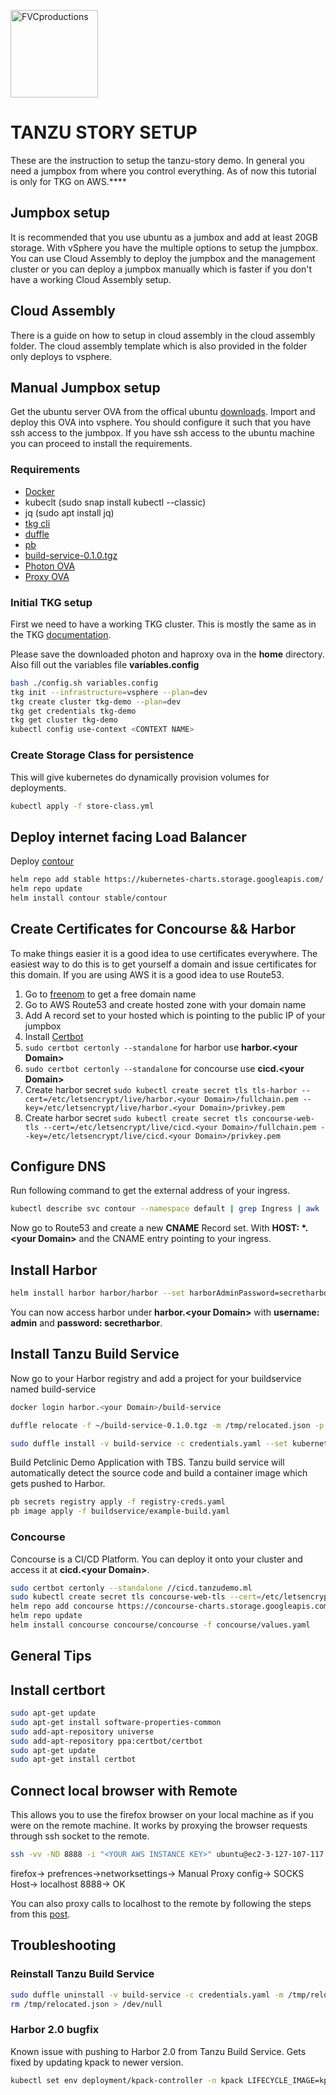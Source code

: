 <a href="http://vmware.com"><img style="width: 10em;" src="https://logos-download.com/wp-content/uploads/2016/09/VMware_logo-700x107.png" title="FVCproductions" alt="FVCproductions"></a>

# TANZU STORY SETUP

These are the instruction to setup the tanzu-story demo. In general you need a jumpbox from where you control everything. As of now this tutorial is only for TKG on AWS.****

## Jumpbox setup

It is recommended that you use ubuntu as a jumbox and add at least 20GB storage. With vSphere you have the multiple options to setup the jumpbox. You can use Cloud Assembly to deploy the jumpbox and the management cluster or you can deploy a jumpbox manually which is faster if you don't have a working Cloud Assembly setup.


## Cloud Assembly

There is a guide on how to setup in cloud assembly in the cloud assembly folder. The cloud assembly template which is also provided in the folder only deploys to vsphere.

## Manual Jumpbox setup

Get the ubuntu server OVA from the offical ubuntu [downloads](https://cloud-images.ubuntu.com/bionic/current/). Import and deploy this OVA into vsphere. You should configure it such that you have ssh access to the jumbpox. If you have ssh access to the ubuntu machine you can proceed to install the requirements.

### Requirements

- [Docker](https://docs.docker.com/engine/install/ubuntu/#install-using-the-convenience-script)
- kubeclt (sudo snap install kubectl --classic)
- jq (sudo apt install jq)
- [tkg cli](https://www.vmware.com/go/get-tkg)
- [duffle](https://network.pivotal.io/products/build-service)
- [pb](https://network.pivotal.io/products/build-service)
- [build-service-0.1.0.tgz](https://network.pivotal.io/products/build-service)
- [Photon OVA](https://www.vmware.com/go/get-tkg)
- [Proxy OVA](https://www.vmware.com/go/get-tkg)

### Initial TKG setup

First we need to have a working TKG cluster. This is mostly the same as in the TKG [documentation](https://docs.vmware.com/en/VMware-Tanzu-Kubernetes-Grid/1.1/vmware-tanzu-kubernetes-grid-11/GUID-index.html).

Please save the downloaded photon and haproxy ova in the **home** directory. Also fill out the variables file **variables.config**

```bash
bash ./config.sh variables.config
tkg init --infrastructure=vsphere --plan=dev  
tkg create cluster tkg-demo --plan=dev
tkg get credentials tkg-demo
tkg get cluster tkg-demo
kubectl config use-context <CONTEXT NAME>
```

### Create Storage Class for persistence

This will give kubernetes do dynamically provision volumes for deployments.

```bash
kubectl apply -f store-class.yml
```

## Deploy internet facing Load Balancer

Deploy [contour](https://projectcontour.io/)

```bash
helm repo add stable https://kubernetes-charts.storage.googleapis.com/
helm repo update
helm install contour stable/contour
```

## Create Certificates for Concourse && Harbor

To make things easier it is a good idea to use certificates everywhere. The easiest way to do this is to get yourself a domain and issue certificates for this domain. If you are using AWS it is a good idea to use Route53.

1. Go to [freenom](freenom.com) to get a free domain name
2. Go to AWS Route53 and create hosted zone with your domain name
3. Add A record set to your hosted which is pointing to the public IP of your jumpbox
4. Install [Certbot](#Install-certbort)
5. `sudo certbot certonly --standalone` for harbor use **harbor.\<your Domain\>**
6. `sudo certbot certonly --standalone` for concourse use **cicd.\<your Domain\>**
7. Create harbor secret `sudo kubectl create secret tls tls-harbor --cert=/etc/letsencrypt/live/harbor.<your Domain>/fullchain.pem --key=/etc/letsencrypt/live/harbor.<your Domain>/privkey.pem`
8. Create harbor secret `sudo kubectl create secret tls concourse-web-tls --cert=/etc/letsencrypt/live/cicd.<your Domain>/fullchain.pem --key=/etc/letsencrypt/live/cicd.<your Domain>/privkey.pem`

## Configure DNS

Run following command to get the external address of your ingress.

```bash
kubectl describe svc contour --namespace default | grep Ingress | awk '{print $3}'
```

Now go to Route53 and create a new **CNAME** Record set. With **HOST: \*.\<your Domain\>** and the CNAME entry pointing to your ingress.

## Install Harbor

```bash
helm install harbor harbor/harbor --set harborAdminPassword=secretharbor --set expose.tls.secretName=tls-harbor --set expose.ingress.hosts.core=harbor.<your Domain> --set externalURL=https://harbor.<your Domain>
```

You can now access harbor under **harbor.\<your Domain\>** with **username: admin** and **password: secretharbor**.

## Install Tanzu Build Service

Now go to your Harbor registry and add a project for your buildservice named build-service

```bash
docker login harbor.<your Domain>/build-service

duffle relocate -f ~/build-service-0.1.0.tgz -m /tmp/relocated.json -p harbor.<your Domain>/build-service

sudo duffle install -v build-service -c credentials.yaml --set kubernetes_env=tkg-demo --set docker_registry=harbor.<your Domain> --set docker_repository=harbor.<your Domain>/build-service --set registry_username=admin --set registry_password=secretharbor --set custom_builder_image=harbor.<your Domain>/build-service/default-builder -f ~/build-service-0.1.0.tgz -m /tmp/relocated.json
```

Build Petclinic Demo Application with TBS. Tanzu build service will automatically detect the source code and build a container image which gets pushed to Harbor.

```bash
pb secrets registry apply -f registry-creds.yaml
pb image apply -f buildservice/example-build.yaml
```

### Concourse

Concourse is a CI/CD Platform. You can deploy it onto your cluster and access it at  **cicd.\<your Domain\>**.

```bash
sudo certbot certonly --standalone //cicd.tanzudemo.ml
sudo kubectl create secret tls concourse-web-tls --cert=/etc/letsencrypt/live/cicd.<your Domain>/fullchain.pem --key=/etc/letsencrypt/live/cicd.<your Domain>/privkey.pem
helm repo add concourse https://concourse-charts.storage.googleapis.com/
helm repo update
helm install concourse concourse/concourse -f concourse/values.yaml
```

## General Tips

## Install certbort

```bash
sudo apt-get update
sudo apt-get install software-properties-common
sudo add-apt-repository universe
sudo add-apt-repository ppa:certbot/certbot
sudo apt-get update
sudo apt-get install certbot
```


## Connect local browser with Remote

This allows you to use the firefox browser on your local machine as if you were on the remote machine. It works by proxying the browser requests through ssh socket to the remote.

```bash 
ssh -vv -ND 8888 -i "<YOUR AWS INSTANCE KEY>" ubuntu@ec2-3-127-107-117.eu-central-1.compute.amazonaws.com
```

firefox-> prefrences->networksettings-> Manual Proxy config-> SOCKS Host-> localhost 8888-> OK

You can also proxy calls to localhost to the remote by following the steps from this [post](https://stackoverflow.com/questions/57419408/how-to-make-firefox-use-a-proxy-server-for-localhost-connections).





## Troubleshooting

### Reinstall Tanzu Build Service

```bash 
sudo duffle uninstall -v build-service -c credentials.yaml -m /tmp/relocated.json
rm /tmp/relocated.json > /dev/null
```


### Harbor 2.0 bugfix

Known issue with pushing to Harbor 2.0 from Tanzu Build Service. Gets fixed by updating kpack to newer version.
```bash 
kubectl set env deployment/kpack-controller -n kpack LIFECYCLE_IMAGE=kpack/lifecycle-080@sha256:8b0dea6d3ac03a2d4a2e6728e64ae0d6bf15bf619d4bfbe9ddd70e0fcd7909bc
```
